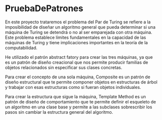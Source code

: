 # PruebaDePatrones
En este proyecto trataremos el problema del Par de Turing se refiere a la imposibilidad de diseñar un algoritmo general que pueda determinar si una máquina de Turing se detendrá o no al ser emparejada con otra máquina. Este problema establece límites fundamentales en la capacidad de las máquinas de Turing y tiene implicaciones importantes en la teoría de la computabilidad.

He utilizado el patrón abstract fatory para crear las tres máquinas, ya que es un patrón de diseño creacional que nos permite producir familias de objetos relacionados sin especificar sus clases concretas.

Para crear el concepto de una sola máquina, Composite es un patrón de diseño estructural que te permite componer objetos en estructuras de árbol y trabajar con esas estructuras como si fueran objetos individuales.


Para crear la estructura que sigue la máquina, Template Method es un patrón de diseño de comportamiento que te permite definir el esqueleto de un algoritmo en una clase base y permite a las subclases sobrescribir los pasos sin cambiar la estructura general del algoritmo.




